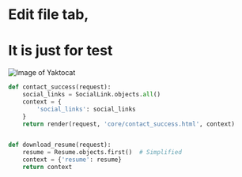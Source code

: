 # Edit file tab,
# It is just for test


![Image of Yaktocat](https://octodex.github.com/images/yaktocat.png "Optional image")


```python
def contact_success(request):
    social_links = SocialLink.objects.all()
    context = {
        'social_links': social_links
    }
    return render(request, 'core/contact_success.html', context)


def download_resume(request):
    resume = Resume.objects.first()  # Simplified
    context = {'resume': resume}
    return context
```
